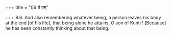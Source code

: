 +++
title = "06 यं यम्"

+++
8.6. And also remembering whatever being, a person leaves his body at
the end \[of his life\], that being alone he attains, O son of Kunti !
\[Because\] he has been constantly thinking about that being.
